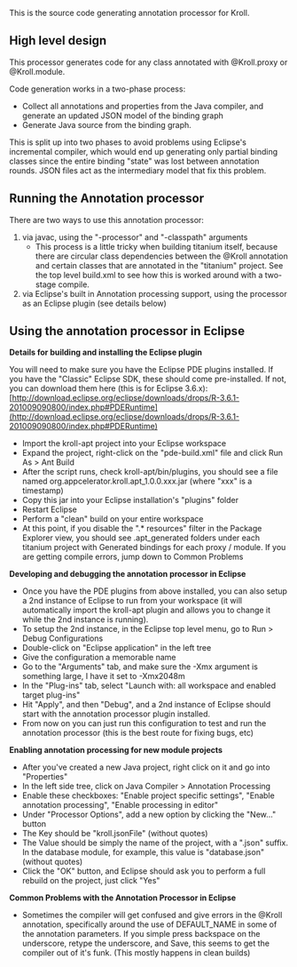 This is the source code generating annotation processor for Kroll.

High level design
------------------
This processor generates code for any class annotated with @Kroll.proxy or @Kroll.module.

Code generation works in a two-phase process:

- Collect all annotations and properties from the Java compiler, and generate an updated JSON model of the binding graph
- Generate Java source from the binding graph.

This is split up into two phases to avoid problems using Eclipse's incremental compiler, which would end up generating only partial binding classes since the entire binding "state" was lost between annotation rounds. JSON files act as the intermediary model that fix this problem.

Running the Annotation processor
---------------------------------
There are two ways to use this annotation processor:

1. via javac, using the "-processor" and "-classpath" arguments
    - This process is a little tricky when building titanium itself, because there are circular class dependencies between the @Kroll annotation and certain classes that are annotated in the "titanium" project. See the top level build.xml to see how this is worked around with a two-stage compile.
2. via Eclipse's built in Annotation processing support, using the processor as an Eclipse plugin (see details below)

Using the annotation processor in Eclipse
------------------------------------------
__Details for building and installing the Eclipse plugin__

You will need to make sure you have the Eclipse PDE plugins installed. If you have the "Classic" Eclipse SDK, these should come pre-installed. If not, you can download them here (this is for Eclipse 3.6.x): [http://download.eclipse.org/eclipse/downloads/drops/R-3.6.1-201009090800/index.php#PDERuntime](http://download.eclipse.org/eclipse/downloads/drops/R-3.6.1-201009090800/index.php#PDERuntime)

- Import the kroll-apt project into your Eclipse workspace
- Expand the project, right-click on the "pde-build.xml" file and click Run As > Ant Build
- After the script runs, check kroll-apt/bin/plugins, you should see a file named org.appcelerator.kroll.apt_1.0.0.xxx.jar (where "xxx" is a timestamp)
- Copy this jar into your Eclipse installation's "plugins" folder
- Restart Eclipse
- Perform a "clean" build on your entire workspace
- At this point, if you disable the ".* resources" filter in the Package Explorer view, you should see .apt_generated folders under each titanium project with Generated bindings for each proxy / module. If you are getting compile errors, jump down to Common Problems

__Developing and debugging the annotation processor in Eclipse__

- Once you have the PDE plugins from above installed, you can also setup a 2nd instance of Eclipse to run from your workspace (it will automatically import the kroll-apt plugin and allows you to change it while the 2nd instance is running).
- To setup the 2nd instance, in the Eclipse top level menu, go to Run > Debug Configurations
- Double-click on "Eclipse application" in the left tree
- Give the configuration a memorable name
- Go to the "Arguments" tab, and make sure the -Xmx argument is something large, I have it set to -Xmx2048m
- In the "Plug-ins" tab, select "Launch with: all workspace and enabled target plug-ins"
- Hit "Apply", and then "Debug", and a 2nd instance of Eclipse should start with the annotation processor plugin installed.
- From now on you can just run this configuration to test and run the annotation processor (this is the best route for fixing bugs, etc)

__Enabling annotation processing for new module projects__

- After you've created a new Java project, right click on it and go into "Properties"
- In the left side tree, click on Java Compiler > Annotation Processing
- Enable these checkboxes: "Enable project specific settings", "Enable annotation processing", "Enable processing in editor"
- Under "Processor Options", add a new option by clicking the "New..." button
- The Key should be "kroll.jsonFile" (without quotes)
- The Value should be simply the name of the project, with a ".json" suffix. In the database module, for example, this value is "database.json" (without quotes)
- Click the "OK" button, and Eclipse should ask you to perform a full rebuild on the project, just click "Yes"

__Common Problems with the Annotation Processor in Eclipse__

- Sometimes the compiler will get confused and give errors in the @Kroll annotation, specifically around the use of DEFAULT_NAME in some of the annotation parameters. If you simple press backspace on the underscore, retype the underscore, and Save, this seems to get the compiler out of it's funk. (This mostly happens in clean builds)


